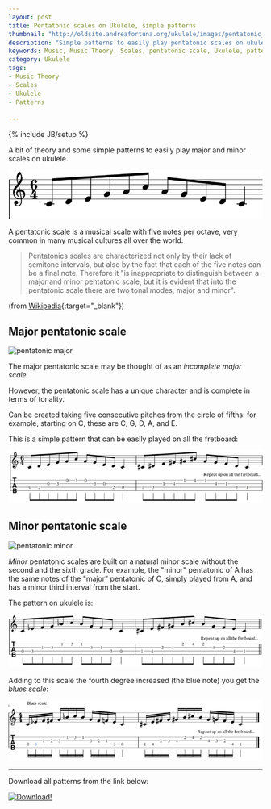 ```yaml
---
layout: post
title: Pentatonic scales on Ukulele, simple patterns
thumbnail: "http://oldsite.andreafortuna.org/ukulele/images/pentatonic_major_cover.png"
description: "Simple patterns to easily play pentatonic scales on ukulele"
keywords: Music, Music Theory, Scales, pentatonic scale, Ukulele, patterns, tabs
category: Ukulele
tags: 
- Music Theory
- Scales
- Ukulele
- Patterns

---
```

{% include JB/setup %}

A bit of theory and some simple patterns to easily play major and minor scales on ukulele.

![Pentatonic Scales](/ukulele/images/pentatonic_major_cover.png)
<!-- more -->

A pentatonic scale is a musical scale with five notes per octave, very common in many musical cultures all over the world. 

>Pentatonics scales are characterized not only by their lack of semitone intervals, but also by the fact that each of the five notes can be a final note.
Therefore it "is inappropriate to distinguish between a major and minor pentatonic scale, but it is evident that into the pentatonic scale there are two tonal modes, major and minor".

(from [Wikipedia](https://it.wikipedia.org/wiki/Scala_pentatonica){:target="_blank"})

Major pentatonic scale
--

![pentatonic major](https://upload.wikimedia.org/wikipedia/commons/thumb/2/24/C_major_pentatonic_scale.svg/550px-C_major_pentatonic_scale.svg.png)


The major pentatonic scale may be thought of as an *incomplete major scale*.

However, the pentatonic scale has a unique character and is complete in terms of tonality. 

Can be created taking five consecutive pitches from the circle of fifths: for example, starting on C, these are C, G, D, A, and E.

This is a simple pattern that can be easily played on all the fretboard:

![pentatonic major ukulele](/ukulele/images/pentatonic_major.png)

Minor pentatonic scale
--

![pentatonic minor](https://upload.wikimedia.org/wikipedia/commons/thumb/e/e9/A_minor_pentatonic_scale.svg/550px-A_minor_pentatonic_scale.svg.png)


*Minor* pentatonic scales are built on a natural minor scale without the second and the sixth grade.
For example, the "minor" pentatonic of A has the same notes of the "major" pentatonic of C, simply played from A, and has a minor third interval from the start.

The pattern on ukulele is:

![pentatonic minor ukulele](/ukulele/images/pentatonic_minor.png)

Adding to this scale the fourth degree increased (the blue note) you get the *blues scale*:

![blues scale](/ukulele/images/blues_scale.png)


<hr/>

Download all patterns from the link below:

[![Download!](http://oldsite.andreafortuna.org/images/Download-PDF-Button.png)](http://oldsite.andreafortuna.org/ukulele/files/Pentatonic_Scales.pdf)
